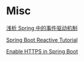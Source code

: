 # Misc

[浅析 Spring 中的事件驱动机制](https://blog.nekolr.com/2017/07/07/%E6%B7%B1%E5%85%A5Shiro%E7%AC%AC%E5%85%AD%E7%AB%A0%EF%BC%88Web%E9%9B%86%E6%88%90%EF%BC%89/)

[Spring Boot Reactive Tutorial](https://dzone.com/articles/spring-boot-reactive-tutorial)

[Enable HTTPS in Spring Boot](https://drissamri.be/blog/java/enable-https-in-spring-boot/)

